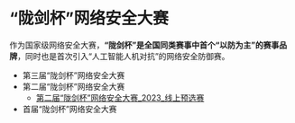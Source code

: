 # “陇剑杯”网络安全大赛

作为国家级网络安全大赛，**“陇剑杯”是全国同类赛事中首个“以防为主”的赛事品牌**，同时也是首次引入“人工智能人机对抗”的网络安全防御赛。

- 第三届“陇剑杯”网络安全大赛
- 第二届“陇剑杯”网络安全大赛
  - [第二届“陇剑杯”网络安全大赛_2023_线上预选赛](./2023/第二届陇剑杯网络安全大赛_2023_线上预选赛.md)
- 首届“陇剑杯”网络安全大赛
